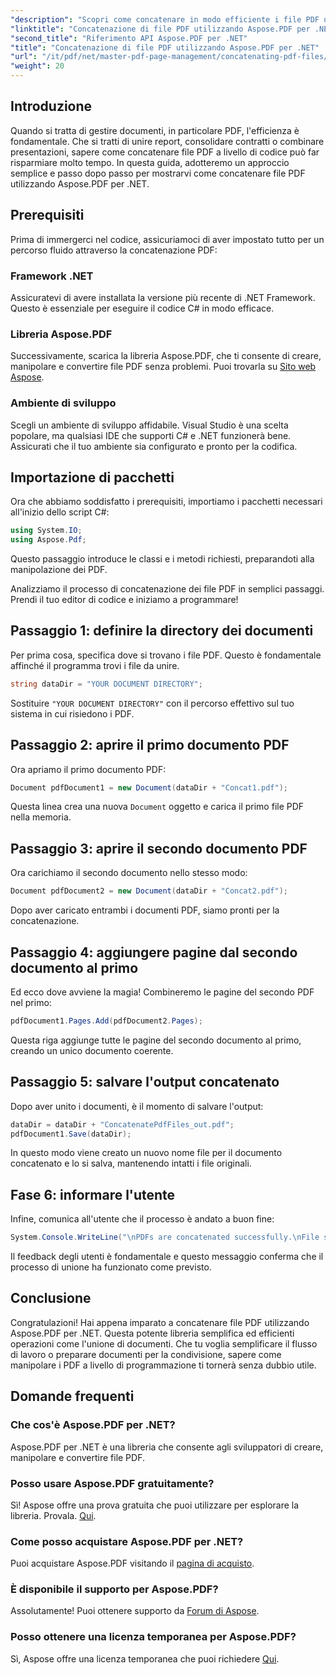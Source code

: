 ```yaml
---
"description": "Scopri come concatenare in modo efficiente i file PDF utilizzando Aspose.PDF per .NET con questa guida completa. Segui le nostre istruzioni passo passo per unire report e contratti in modo fluido."
"linktitle": "Concatenazione di file PDF utilizzando Aspose.PDF per .NET"
"second_title": "Riferimento API Aspose.PDF per .NET"
"title": "Concatenazione di file PDF utilizzando Aspose.PDF per .NET"
"url": "/it/pdf/net/master-pdf-page-management/concatenating-pdf-files/"
"weight": 20
---
```


## Introduzione

Quando si tratta di gestire documenti, in particolare PDF, l'efficienza è fondamentale. Che si tratti di unire report, consolidare contratti o combinare presentazioni, sapere come concatenare file PDF a livello di codice può far risparmiare molto tempo. In questa guida, adotteremo un approccio semplice e passo dopo passo per mostrarvi come concatenare file PDF utilizzando Aspose.PDF per .NET.

## Prerequisiti

Prima di immergerci nel codice, assicuriamoci di aver impostato tutto per un percorso fluido attraverso la concatenazione PDF:

### Framework .NET

Assicuratevi di avere installata la versione più recente di .NET Framework. Questo è essenziale per eseguire il codice C# in modo efficace.

### Libreria Aspose.PDF

Successivamente, scarica la libreria Aspose.PDF, che ti consente di creare, manipolare e convertire file PDF senza problemi. Puoi trovarla su [Sito web Aspose](https://releases.aspose.com/pdf/net/).

### Ambiente di sviluppo

Scegli un ambiente di sviluppo affidabile. Visual Studio è una scelta popolare, ma qualsiasi IDE che supporti C# e .NET funzionerà bene. Assicurati che il tuo ambiente sia configurato e pronto per la codifica.

## Importazione di pacchetti

Ora che abbiamo soddisfatto i prerequisiti, importiamo i pacchetti necessari all'inizio dello script C#:

```csharp
using System.IO;
using Aspose.Pdf;
```

Questo passaggio introduce le classi e i metodi richiesti, preparandoti alla manipolazione dei PDF.

Analizziamo il processo di concatenazione dei file PDF in semplici passaggi. Prendi il tuo editor di codice e iniziamo a programmare!

## Passaggio 1: definire la directory dei documenti

Per prima cosa, specifica dove si trovano i file PDF. Questo è fondamentale affinché il programma trovi i file da unire.

```csharp
string dataDir = "YOUR DOCUMENT DIRECTORY";
```

Sostituire `"YOUR DOCUMENT DIRECTORY"` con il percorso effettivo sul tuo sistema in cui risiedono i PDF.

## Passaggio 2: aprire il primo documento PDF

Ora apriamo il primo documento PDF:

```csharp
Document pdfDocument1 = new Document(dataDir + "Concat1.pdf");
```

Questa linea crea una nuova `Document` oggetto e carica il primo file PDF nella memoria.

## Passaggio 3: aprire il secondo documento PDF

Ora carichiamo il secondo documento nello stesso modo:

```csharp
Document pdfDocument2 = new Document(dataDir + "Concat2.pdf");
```

Dopo aver caricato entrambi i documenti PDF, siamo pronti per la concatenazione.

## Passaggio 4: aggiungere pagine dal secondo documento al primo

Ed ecco dove avviene la magia! Combineremo le pagine del secondo PDF nel primo:

```csharp
pdfDocument1.Pages.Add(pdfDocument2.Pages);
```

Questa riga aggiunge tutte le pagine del secondo documento al primo, creando un unico documento coerente.

## Passaggio 5: salvare l'output concatenato

Dopo aver unito i documenti, è il momento di salvare l'output:

```csharp
dataDir = dataDir + "ConcatenatePdfFiles_out.pdf";
pdfDocument1.Save(dataDir);
```

In questo modo viene creato un nuovo nome file per il documento concatenato e lo si salva, mantenendo intatti i file originali.

## Fase 6: informare l'utente

Infine, comunica all'utente che il processo è andato a buon fine:

```csharp
System.Console.WriteLine("\nPDFs are concatenated successfully.\nFile saved at " + dataDir);
```

Il feedback degli utenti è fondamentale e questo messaggio conferma che il processo di unione ha funzionato come previsto.

## Conclusione

Congratulazioni! Hai appena imparato a concatenare file PDF utilizzando Aspose.PDF per .NET. Questa potente libreria semplifica ed efficienti operazioni come l'unione di documenti. Che tu voglia semplificare il flusso di lavoro o preparare documenti per la condivisione, sapere come manipolare i PDF a livello di programmazione ti tornerà senza dubbio utile.

## Domande frequenti

### Che cos'è Aspose.PDF per .NET?  
Aspose.PDF per .NET è una libreria che consente agli sviluppatori di creare, manipolare e convertire file PDF.

### Posso usare Aspose.PDF gratuitamente?  
Sì! Aspose offre una prova gratuita che puoi utilizzare per esplorare la libreria. Provala. [Qui](https://releases.aspose.com/).

### Come posso acquistare Aspose.PDF per .NET?  
Puoi acquistare Aspose.PDF visitando il [pagina di acquisto](https://purchase.aspose.com/buy).

### È disponibile il supporto per Aspose.PDF?  
Assolutamente! Puoi ottenere supporto da [Forum di Aspose](https://forum.aspose.com/c/pdf/10).

### Posso ottenere una licenza temporanea per Aspose.PDF?  
Sì, Aspose offre una licenza temporanea che puoi richiedere [Qui](https://purchase.aspose.com/temporary-license/).